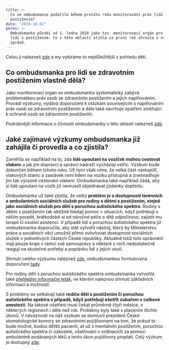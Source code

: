 ```yaml
---
title: >-
  Co se ombudsmance podařilo během prvního roku monitorování práv lidí s
  postižením?
date: "2019-10-02"
perex: >-
  Ombudsmanka působí od 1. ledna 2018 jako tzv. monitorovací orgán pro práva
  lidí s postižením. Co v této oblasti stihla za první rok shrnula v nové
  zprávě.
---
```




Celou ji nalezneš [zde](https://www.ochrance.cz/fileadmin/user_upload/CRPD/Vyrocni_zpravy/CRPD_2018_CZ_web.pdf) a my vybíráme to nejdůležitější z pohledu dětí.



## Co ombudsmanka pro lidi se zdravotním postižením vlastně dělá?



Jako monitorovací orgán se ombudsmanka systematický zabývá problematikou práv osob se zdravotním postižením a jejich naplňováním. Provádí výzkumy, vydává doporučení k otázkám souvisejícím s naplňováním práv osob se zdravotním postižením a dále také navrhuje opatření směřující k ochraně osob se zdravotním postižením.

Podrobnější informace o činnosti ombudsmanky v této oblasti nalezneš [zde](https://www.ochrance.cz/monitorovani-prav-lidi-se-zdravotnim-postizenim/).



## Jaké zajímavé výzkumy ombudsmanka již zahájila či provedla a co zjistila?



Zaměřila se například na to, zda **lidé upoutaní na vozíček mohou cestovat vlakem** a jak jim dopravci a správci nádraží vycházejí vstříc. Výzkum bude dokončen během tohoto roku. Už nyní však víme, že velká část nástupišť, vlakových stanic a zastávek není lidem na vozíku přístupná a znesnadňuje jim tak výrazně cestování vlakem. Ombudsmanka také například žádá, aby si lidé upoutaní na vozík již nemuseli objednávat jízdenky dopředu.



Ombudsmanka už také zjistila, že velký **problém je s dostupností terénních a ambulantních sociálních služeb pro rodiny s dětmi s postižením, stejně jako sociálních služeb pro děti s poruchou autistického spektra**. Rodiny s dětmi s postižením tak obtížně hledají pomoc v situacích, když potřebují s něčím poradit, krátkodobě si od náročné péče o dítě odpočinout, zajistit mu terapii či osobní asistenci. V případě lidí s poruchou autistického spektra již ombudsmanka doporučila, aby stát vytvořil nástroj, který by Ministerstvu práce a sociálních věcí umožnil přímo ovlivňovat dostupnost sociálních služeb v jednotlivých částech České republiky. Aktuálně totiž toto oprávnění mají pouze kraje v rámci své samosprávy a některé z nich nedostatečně reagují na skutečné potřeby a poptávku lidí z jejich okolí. 



Shrnutí celého výzkumu nalezneš [zde](https://www.ochrance.cz/fileadmin/user_upload/ESO/45_2018_OZP_VV_VYZKUMNA_ZPRAVA-final.pdf), ombudsmankou formulovaná doporučení [tady](https://www.ochrance.cz/fileadmin/user_upload/ESO/45_2018_OZP_VV__DOPORUCENI_VOP-final.pdf). 



Pro rodiny dětí s poruchou autistického spektra ombudsmanka vytvořila také [přehledný informační leták](https://www.ochrance.cz/fileadmin/user_upload/Letaky/Rodiny-deti-s-PAS.pdf), ve kterém naleznou shrnutí základních informací a možností. 



S problémy se setkávají také **rodiče dětí s postižením či poruchou autistického spektra v případě, když potřebují ošetřit zubařem v celkové anestezii**. Na takové ošetření musí čekat průměrně čtyři měsíce, v některých regionech i déle než rok. Problémy byly také s placením těchto úkonů. V návaznosti na náš výzkum se domluvil prezident České stomatologické komory se zdravotními pojišťovnami na tom, že pokud to bude možné, budou dětští pacienti, ať už s mentálním postižením, poruchou autistického spektra či úzkostmi, ošetřováni v ordinacích za pomoci ambulantně podávaných léků a tento úkon pojišťovny proplatí. Celý výzkum je dostupný [zde](https://ochrance.cz/fileadmin/user_upload/ESO/51-2017-DIS-JV_vyzkum.pdf).


